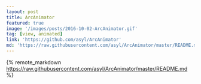 ```yaml
---
layout: post
title: ArcAnimator
featured: true
image: '/images/posts/2016-10-02-ArcAnimator.gif'
tag: [view, animated]
link: 'https://github.com/asyl/ArcAnimator'
md: 'https://raw.githubusercontent.com/asyl/ArcAnimator/master/README.md'
---
```


{% remote_markdown https://raw.githubusercontent.com/asyl/ArcAnimator/master/README.md %}